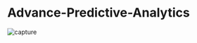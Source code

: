 # Advance-Predictive-Analytics


![capture](https://user-images.githubusercontent.com/30389323/39956533-13ec4f42-55fc-11e8-876a-db3f86c14d2b.PNG)
